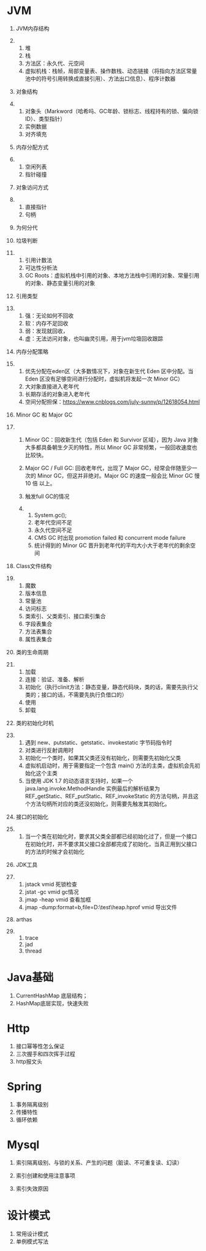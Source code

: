 # JVM

1. JVM内存结构

2. 1. 堆
   2. 栈
   3. 方法区：永久代、元空间
   4. 虚拟机栈：栈帧，局部变量表、操作数栈、动态链接（将指向方法区常量池中的符号引用转换成直接引用）、方法出口信息）、程序计数器

3. 对象结构

4. 1. 对象头（Markword（哈希吗、GC年龄、锁标志、线程持有的锁、偏向锁ID）、类型指针）
   2. 实例数据
   3. 对齐填充

5. 内存分配方式

6. 1. 空闲列表
   2. 指针碰撞

7. 对象访问方式

8. 1. 直接指针
   2. 句柄

9. 为何分代

10. 垃圾判断

11. 1. 引用计数法
    2. 可达性分析法
    3. GC Roots：虚拟机栈中引用的对象、本地方法栈中引用的对象、常量引用的对象、静态变量引用的对象

12. 引用类型

13. 1. 强：无论如何不回收
    2. 软：内存不足回收
    3. 弱：发现就回收，
    4. 虚：无法访问对象，也叫幽灵引用，用于jvm垃圾回收跟踪

14. 内存分配策略

15. 1. 优先分配在eden区（大多数情况下，对象在新生代 Eden 区中分配。当 Eden 区没有足够空间进行分配时，虚拟机将发起一次 Minor GC）
    2. 大对象直接进入老年代
    3. 长期存活的对象进入老年代
    4. 空间分配担保：https://www.cnblogs.com/july-sunny/p/12618054.html

16. Minor GC 和 Major GC

17. 1. Minor GC：回收新生代（包括 Eden 和 Survivor 区域），因为 Java 对象大多都具备朝生夕灭的特性，所以 Minor GC 非常频繁，一般回收速度也比较快。

    2. Major GC / Full GC: 回收老年代，出现了 Major GC，经常会伴随至少一次的 Minor GC，但这并非绝对。Major GC 的速度一般会比 Minor GC 慢 10 倍 以上。

    3. 触发full GC的情况

    4. 1. System.gc();
       2. 老年代空间不足
       3. 永久代空间不足
       4. CMS GC 时出现 promotion failed 和 concurrent mode failure
       5. 统计得到的 Minor GC 晋升到老年代的平均大小大于老年代的剩余空间

18. Class文件结构

19. 1. 魔数
    2. 版本信息
    3. 常量池
    4. 访问标志
    5. 类索引、父类索引、接口索引集合
    6. 字段表集合
    7. 方法表集合
    8. 属性表集合

20. 类的生命周期

21. 1. 加载
    2. 连接：验证、准备、解析
    3. 初始化（执行clinit方法：静态变量，静态代码块，类的话，需要先执行父类的；接口的话，不需要先执行负借口的）
    4. 使用
    5. 卸载

22. 类的初始化时机

23. 1. 遇到 new、putstatic、getstatic、invokestatic 字节码指令时
    2. 对类进行反射调用时
    3. 初始化一个类时，如果其父类还没有初始化，则需要先初始化父类
    4. 虚拟机启动时，用于需要指定一个包含 main() 方法的主类，虚拟机会先初始化这个主类
    5. 当使用 JDK 1.7 的动态语言支持时，如果一个 java.lang.invoke.MethodHandle 实例最后的解析结果为 REF_getStatic、REF_putStatic、REF_invokeStatic 的方法句柄，并且这个方法句柄所对应的类还没初始化，则需要先触发其初始化。

24. 接口的初始化

25. 1. 当一个类在初始化时，要求其父类全部都已经初始化过了，但是一个接口在初始化时，并不要求其父接口全部都完成了初始化，当真正用到父接口的方法的时候才会初始化

26. JDK工具

27. 1. jstack vmid 死锁检查
    2. jstat -gc vmid  gc情况
    3. jmap -heap vmid 查看加框
    4. jmap -dump:format=b,file=D:\test\heap.hprof vmid 导出文件

28. arthas

29. 1. trace 
    2. jad 
    3. thread



# Java基础



1. CurrentHashMap 底层结构；
2. HashMap底层实现，快速失败

# Http

1. 接口幂等性怎么保证
2. 三次握手和四次挥手过程
3. http报文头



# Spring 

1. 事务隔离级别
2. 传播特性
3. 循环依赖



# Mysql

1. 索引隔离级别、与锁的关系、产生的问题（脏读、不可重复读、幻读）

2. 索引创建和使用注意事项

3. 索引失效原因

   

# 设计模式

1. 常用设计模式
2. 单例模式写法